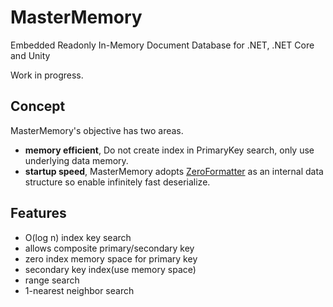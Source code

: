 MasterMemory
===
Embedded Readonly In-Memory Document Database for .NET, .NET Core and Unity

Work in progress.

Concept
---
MasterMemory's objective has two areas.

* **memory efficient**, Do not create index in PrimaryKey search, only use underlying data memory.
* **startup speed**, MasterMemory adopts [ZeroFormatter](https://github.com/neuecc/ZeroFormatter/) as an internal data structure so enable infinitely fast deserialize.

Features
---

* O(log n) index key search
* allows composite primary/secondary key
* zero index memory space for primary key
* secondary key index(use memory space)
* range search
* 1-nearest neighbor search
